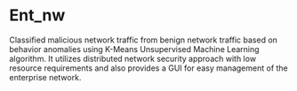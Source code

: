 # Ent_nw

Classified malicious network traffic from benign network traffic based on behavior anomalies using K-Means Unsupervised Machine Learning algorithm. It utilizes distributed network security approach with low resource requirements and also provides a GUI for easy management of the enterprise network.

